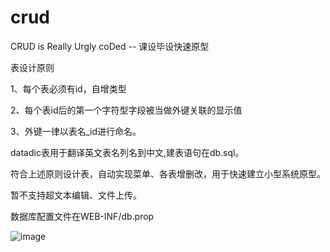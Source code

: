 crud
====

CRUD is Really Urgly coDed -- 课设毕设快速原型

表设计原则

1、每个表必须有id，自增类型

2、每个表id后的第一个字符型字段被当做外键关联的显示值

3、外键一律以表名_id进行命名。

datadic表用于翻译英文表名列名到中文,建表语句在db.sql。

符合上述原则设计表，自动实现菜单、各表增删改，用于快速建立小型系统原型。

暂不支持超文本编辑、文件上传。

数据库配置文件在WEB-INF/db.prop

![image](https://github.com/zhblue/crud/blob/master/crud/crud.png)




